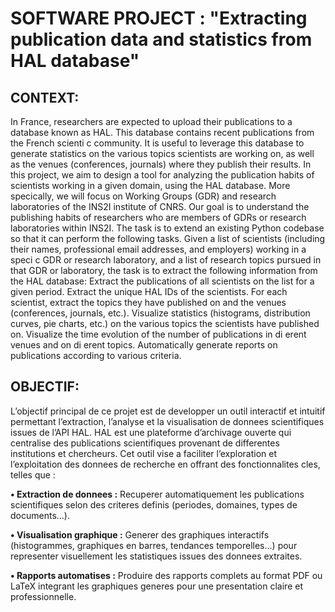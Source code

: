 # SOFTWARE PROJECT :  "Extracting publication data and statistics from HAL database" 

## CONTEXT:

 In France, researchers are expected to upload their publications to a database known as HAL. This database
 contains recent publications from the French scienti c community. It is useful to leverage this database to
 generate statistics on the various topics scientists are working on, as well as the venues (conferences, journals)
 where they publish their results.
 In this project, we aim to design a tool for analyzing the publication habits of scientists working in a given
 domain, using the HAL database.
 More specically, we will focus on Working Groups (GDR) and research laboratories of the INS2I institute
 of CNRS. Our goal is to understand the publishing habits of researchers who are members of GDRs or research
 laboratories within INS2I. The task is to extend an existing Python codebase so that it can perform the following
 tasks.
 Given a list of scientists (including their names, professional email addresses, and employers) working in a
 speci c GDR or research laboratory, and a list of research topics pursued in that GDR or laboratory, the task
 is to extract the following information from the HAL database:
 Extract the publications of all scientists on the list for a given period.
 Extract the unique HAL IDs of the scientists.
 For each scientist, extract the topics they have published on and the venues (conferences, journals, etc.).
 Visualize statistics (histograms, distribution curves, pie charts, etc.) on the various topics the scientists
 have published on.
 Visualize the time evolution of the number of publications in di erent venues and on di erent topics.
 Automatically generate reports on publications according to various criteria.

## OBJECTIF:

L’objectif principal de ce projet est de developper un outil interactif et intuitif permettant l’extraction, l’analyse et la visualisation de donnees scientifiques issues de l’API HAL. 
HAL est une plateforme d’archivage ouverte qui centralise des publications scientifiques provenant de differentes institutions et chercheurs.
Cet outil vise a faciliter l’exploration et l’exploitation des donnees de recherche en offrant des fonctionnalites cles, telles que :

 **• Extraction de donnees :** Recuperer automatiquement les publications scientifiques selon des criteres definis (periodes, domaines, types de documents...).
 
 **• Visualisation graphique :** Generer des graphiques interactifs (histogrammes, graphiques en barres, tendances temporelles...) pour representer visuellement les
 statistiques issues des donnees extraites.
 
 **• Rapports automatises :** Produire des rapports complets au format PDF ou LaTeX integrant les graphiques generes pour une presentation claire et professionnelle.
 

